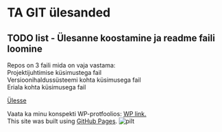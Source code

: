 # TA GIT ülesanded
<a name="readme-top"></a>
## TODO list - Ülesanne koostamine ja readme faili loomine
Repos on 3 faili mida on vaja vastama:</br>
  Projektijuhtimise küsimustega fail</br>
  Versioonihaldussüsteemi kohta küsimusega fail</br>
  Eriala kohta küsimusega fail</br>


<a href="#readme-top">Ülesse</a>

Vaata ka minu konspekti WP-protfoolios:
<a href="https://anastassiakostjuk24.thkit.ee/wp/" target="_blank">WP link.</a></br>
This site was built using [GitHub Pages](https://pages.github.com/).
![pilt](https://github.com/user-attachments/assets/b333e9c4-0827-4652-b0d4-f8f7b28b7bab)
